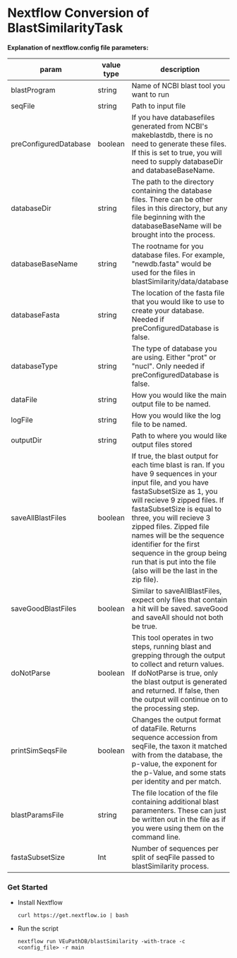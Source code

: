 # Nextflow Conversion of BlastSimilarityTask

**Explanation of nextflow.config file parameters:**

| param         | value type        | description  |
| ------------- | ------------- | ------------ |
| blastProgram  | string | Name of NCBI blast tool you want to run |
| seqFile  | string | Path to input file |
| preConfiguredDatabase  | boolean | If you have databasefiles generated from NCBI's makeblastdb, there is no need to generate these files. If this is set to true, you will need to supply databaseDir and databaseBaseName. |
| databaseDir | string | The path to the directory containing the database files. There can be other files in this directory, but any file beginning with the databaseBaseName will be brought into the process. |
| databaseBaseName | string | The rootname for you database files. For example, "newdb.fasta" would be used for the files in blastSimilarity/data/database |
| databaseFasta | string | The location of the fasta file that you would like to use to create your database. Needed if preConfiguredDatabase is false. |
| databaseType | string | The type of database you are using. Either "prot" or "nucl". Only needed if preConfiguredDatabase is false. |
| dataFile | string | How you would like the main output file to be named. |
| logFile | string | How you would like the log file to be named. |
| outputDir | string | Path to where you would like output files stored |
| saveAllBlastFiles | boolean | If true, the blast output for each time blast is ran. If you have 9 sequences in your input file, and you have fastaSubsetSize as 1, you will recieve 9 zipped files. If fastaSubsetSize is equal to three, you will recieve 3 zipped files. Zipped file names will be the sequence identifier for the first sequence in the group being run that is put into the file (also will be the last in the zip file). |
| saveGoodBlastFiles | boolean | Similar to saveAllBlastFiles, expect only files that contain a hit will be saved. saveGood and saveAll should not both be true. |
| doNotParse | boolean | This tool operates in two steps, running blast and grepping through the output to collect and return values. If doNotParse is true, only the blast output is generated and returned. If false, then the output will continue on to the processing step. |
| printSimSeqsFile | boolean | Changes the output format of dataFile. Returns sequence accession from seqFile, the taxon it matched with from the database, the p-value, the exponent for the p-Value, and some stats per identity and per match. | 
| blastParamsFile | string | The file location of the file containing additional blast paramenters. These can just be written out in the file as if you were using them on the command line. |
| fastaSubsetSize | Int | Number of sequences per split of seqFile passed to blastSimilarity process. |
 
### Get Started
  * Install Nextflow
    
    `curl https://get.nextflow.io | bash`
  
  * Run the script
    
    `nextflow run VEuPathDB/blastSimilarity -with-trace -c  <config_file> -r main`
